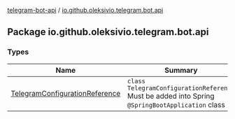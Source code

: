 [telegram-bot-api](../index.md) / [io.github.oleksivio.telegram.bot.api](./index.md)

## Package io.github.oleksivio.telegram.bot.api

### Types

| Name | Summary |
|---|---|
| [TelegramConfigurationReference](-telegram-configuration-reference/index.md) | `class TelegramConfigurationReference`<br>Must be added into Spring `@SpringBootApplication` class |
